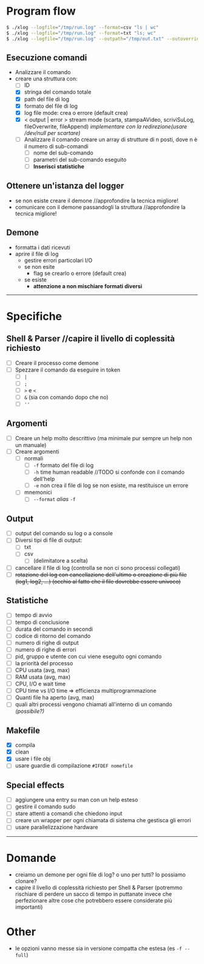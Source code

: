 # Program flow
```bash
$ ./xlog --logfile="/tmp/run.log" --format=csv "ls | wc"
$ ./xlog --logfile="/tmp/run.log" --format=txt "ls; wc"
$ ./xlog --logfile="/tmp/run.log" --outpath="/tmp/out.txt" --outoverride --format=csv "ls; wc"
```

## Esecuzione comandi
- Analizzare il comando
- creare una struttura con:
  - [ ] ID
  - [x] stringa del comando totale
  - [x] path del file di log
  - [x] formato del file di log
  - [x] log file mode: crea o errore (default crea)
  - [x] < output | error > stream mode (scarta, stampaAVideo, scriviSuLog, fileOverwrite, fileAppend) _implementare con la redirezione(usare /dev/null per scartare)_
  - [ ] Analizzare il comando creare un array di strutture di n posti, dove n è il numero di sub-comandi
     - [ ] nome del sub-comando
     - [ ] parametri del sub-comando eseguito
     - [ ] **Inserisci statistiche**

## Ottenere un'istanza del logger
- se non esiste creare il demone //approfondire la tecnica migliore!
- comunicare con il demone passandogli la struttura //approfondire la tecnica migliore!

## Demone
- formatta i dati ricevuti
- aprire il file di log
  - gestire errori particolari I/O
  - se non esite
    - flag se crearlo o errore (default crea)
  - se esiste
    - **attenzione a non mischiare formati diversi**

-----

# Specifiche
## Shell & Parser //capire il livello di coplessità richiesto
- [ ] Creare il processo come demone
- [ ] Spezzare il comando da eseguire in token
  - [ ] `|`
  - [ ] `;`
  - [ ] `>` e `<`
  - [ ] `&` (sia con comando dopo che no)
  - [ ] `''`

## Argomenti
- [ ] Creare un help molto descrittivo (ma minimale pur sempre un help non un manuale)
- [ ] Creare argomenti
  - [ ] normali
    - [ ] `-f` formato del file di log
    - [ ] `-h` time human readable //TODO si confonde con il comando dell'help
    - [ ] `-e` non crea il file di log se non esiste, ma restituisce un errore
  - [ ] mnemonici
    - [ ] `--format` _alias_ `-f`

## Output
- [ ] output del comando su log o a console
- [ ] Diversi tipi di file di output:
  - [ ] txt
  - [ ] csv
    - [ ] (delimitatore a scelta)
- [ ] cancellare il file di log (controlla se non ci sono processi collegati)
- [ ] ~~rotazione del log con cancellazione dell'ultimo o creazione di più file (log1, log2, ...) (occhio al fatto che il file dovrebbe essere univoco)~~

## Statistiche
- [ ] tempo di avvio
- [ ] tempo di conclusione
- [ ] durata del comando in secondi
- [ ] codice di ritorno del comando
- [ ] numero di righe di output
- [ ] numero di righe di errori
- [ ] pid, gruppo e utente con cui viene eseguito ogni comando
- [ ] la priorità del processo
- [ ] CPU usata  (avg, max)
- [ ] RAM usata (avg, max)
- [ ] CPU, I/O e wait time
- [ ] CPU time vs I/O time => efficienza multiprogrammazione
- [ ] Quanti file ha aperto (avg, max)
- [ ] quali altri processi vengono chiamati all'interno di un comando _(possibile?)_

## Makefile
- [x] compila
- [x] clean
- [x] usare i file obj
- [ ] usare guardie di compilazione `#IFDEF nomefile`

## Special effects
- [ ] aggiungere una entry su man con un help esteso
- [ ] gestire il comando sudo
- [ ] stare attenti a comandi che chiedono input
- [ ] creare un wrapper per ogni chiamata di sistema che gestisca gli errori
- [ ] usare parallelizzazione hardware

-----

# Domande
- creiamo un demone per ogni file di log? o uno per tutti?
  lo possiamo clonare?
- capire il livello di coplessità richiesto per Shell & Parser (potremmo rischiare di perdere un sacco di tempo in puttanate invece che perfezionare altre cose che potrebbero essere considerate più importanti)

# Other
- le opzioni vanno messe sia in versione compatta che estesa (es `-f --full`)

